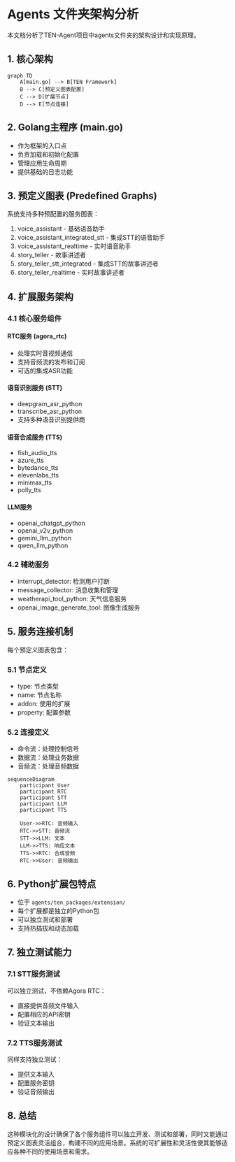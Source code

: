 # Agents 文件夹架构分析

本文档分析了TEN-Agent项目中agents文件夹的架构设计和实现原理。

## 1. 核心架构

```mermaid
graph TD
    A[main.go] --> B[TEN Framework]
    B --> C[预定义图表配置]
    C --> D[扩展节点]
    D --> E[节点连接]
```

## 2. Golang主程序 (main.go)
- 作为框架的入口点
- 负责加载和初始化配置
- 管理应用生命周期
- 提供基础的日志功能

## 3. 预定义图表 (Predefined Graphs)

系统支持多种预配置的服务图表：

1. voice_assistant - 基础语音助手
2. voice_assistant_integrated_stt - 集成STT的语音助手
3. voice_assistant_realtime - 实时语音助手
4. story_teller - 故事讲述者
5. story_teller_stt_integrated - 集成STT的故事讲述者
6. story_teller_realtime - 实时故事讲述者

## 4. 扩展服务架构

### 4.1 核心服务组件

#### RTC服务 (agora_rtc)
- 处理实时音视频通信
- 支持音频流的发布和订阅
- 可选的集成ASR功能

#### 语音识别服务 (STT)
- deepgram_asr_python
- transcribe_asr_python
- 支持多种语音识别提供商

#### 语音合成服务 (TTS)
- fish_audio_tts
- azure_tts
- bytedance_tts
- elevenlabs_tts
- minimax_tts
- polly_tts

#### LLM服务
- openai_chatgpt_python
- openai_v2v_python
- gemini_llm_python
- qwen_llm_python

### 4.2 辅助服务
- interrupt_detector: 检测用户打断
- message_collector: 消息收集和管理
- weatherapi_tool_python: 天气信息服务
- openai_image_generate_tool: 图像生成服务

## 5. 服务连接机制

每个预定义图表包含：

### 5.1 节点定义
- type: 节点类型
- name: 节点名称
- addon: 使用的扩展
- property: 配置参数

### 5.2 连接定义
- 命令流：处理控制信号
- 数据流：处理业务数据
- 音频流：处理音频数据

```mermaid
sequenceDiagram
    participant User
    participant RTC
    participant STT
    participant LLM
    participant TTS

    User->>RTC: 音频输入
    RTC->>STT: 音频流
    STT->>LLM: 文本
    LLM->>TTS: 响应文本
    TTS->>RTC: 合成音频
    RTC->>User: 音频输出
```

## 6. Python扩展包特点

- 位于 `agents/ten_packages/extension/`
- 每个扩展都是独立的Python包
- 可以独立测试和部署
- 支持热插拔和动态加载

## 7. 独立测试能力

### 7.1 STT服务测试
可以独立测试，不依赖Agora RTC：
- 直接提供音频文件输入
- 配置相应的API密钥
- 验证文本输出

### 7.2 TTS服务测试
同样支持独立测试：
- 提供文本输入
- 配置服务密钥
- 验证音频输出

## 8. 总结

这种模块化的设计确保了各个服务组件可以独立开发、测试和部署，同时又能通过预定义图表灵活组合，构建不同的应用场景。系统的可扩展性和灵活性使其能够适应各种不同的使用场景和需求。
